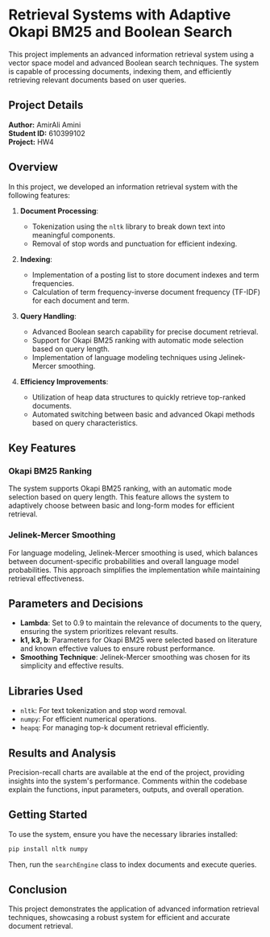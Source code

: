 
# Retrieval Systems with Adaptive Okapi BM25 and Boolean Search

This project implements an advanced information retrieval system using a vector space model and advanced Boolean search techniques. The system is capable of processing documents, indexing them, and efficiently retrieving relevant documents based on user queries.

## Project Details

**Author:** AmirAli Amini  
**Student ID:** 610399102  
**Project:** HW4

## Overview

In this project, we developed an information retrieval system with the following features:

1. **Document Processing**:
   - Tokenization using the `nltk` library to break down text into meaningful components.
   - Removal of stop words and punctuation for efficient indexing.

2. **Indexing**:
   - Implementation of a posting list to store document indexes and term frequencies.
   - Calculation of term frequency-inverse document frequency (TF-IDF) for each document and term.

3. **Query Handling**:
   - Advanced Boolean search capability for precise document retrieval.
   - Support for Okapi BM25 ranking with automatic mode selection based on query length.
   - Implementation of language modeling techniques using Jelinek-Mercer smoothing.

4. **Efficiency Improvements**:
   - Utilization of heap data structures to quickly retrieve top-ranked documents.
   - Automated switching between basic and advanced Okapi methods based on query characteristics.

## Key Features

### Okapi BM25 Ranking

The system supports Okapi BM25 ranking, with an automatic mode selection based on query length. This feature allows the system to adaptively choose between basic and long-form modes for efficient retrieval.

### Jelinek-Mercer Smoothing

For language modeling, Jelinek-Mercer smoothing is used, which balances between document-specific probabilities and overall language model probabilities. This approach simplifies the implementation while maintaining retrieval effectiveness.

## Parameters and Decisions

- **Lambda**: Set to 0.9 to maintain the relevance of documents to the query, ensuring the system prioritizes relevant results.
- **k1, k3, b**: Parameters for Okapi BM25 were selected based on literature and known effective values to ensure robust performance.
- **Smoothing Technique**: Jelinek-Mercer smoothing was chosen for its simplicity and effective results.

## Libraries Used

- `nltk`: For text tokenization and stop word removal.
- `numpy`: For efficient numerical operations.
- `heapq`: For managing top-k document retrieval efficiently.

## Results and Analysis

Precision-recall charts are available at the end of the project, providing insights into the system's performance. Comments within the codebase explain the functions, input parameters, outputs, and overall operation.

## Getting Started

To use the system, ensure you have the necessary libraries installed:

```bash
pip install nltk numpy
```

Then, run the `searchEngine` class to index documents and execute queries.

## Conclusion

This project demonstrates the application of advanced information retrieval techniques, showcasing a robust system for efficient and accurate document retrieval.
